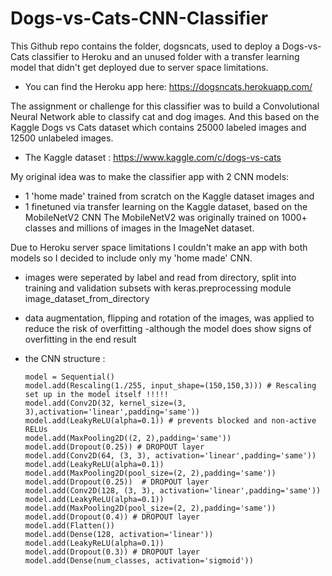# Dogs-vs-Cats-CNN-Classifier
This Github repo contains the folder, dogsncats, used to deploy a Dogs-vs-Cats classifier to Heroku 
and an unused folder with a transfer learning model that didn't get deployed due to server space limitations.

- You can find the Heroku app here: https://dogsncats.herokuapp.com/

The assignment or challenge for this classifier was to build a Convolutional Neural Network able to classify cat and dog images. And this
based on the Kaggle Dogs vs Cats dataset which contains 25000 labeled images and 12500 unlabeled images.

- The Kaggle dataset : https://www.kaggle.com/c/dogs-vs-cats

My original idea was to make the classifier app with 2 CNN models:
- 1 'home made' trained from scratch on the Kaggle dataset images 
and 
- 1 finetuned via transfer learning on the Kaggle dataset, based on the MobileNetV2 CNN 
The MobileNetV2 was originally trained on 1000+ classes and millions of images in the ImageNet dataset.

Due to Heroku server space limitations I couldn't make an app with both models so I decided to include only my 'home made' CNN.
- images were seperated by label and read from directory, split into training and validation subsets with keras.preprocessing module image_dataset_from_directory
- data augmentation, flipping and rotation of the images, was applied to reduce the risk of overfitting -although the model does show signs of overfitting in the end result
- the CNN structure :

      model = Sequential()
      model.add(Rescaling(1./255, input_shape=(150,150,3))) # Rescaling set up in the model itself !!!!!
      model.add(Conv2D(32, kernel_size=(3, 3),activation='linear',padding='same'))
      model.add(LeakyReLU(alpha=0.1)) # prevents blocked and non-active RELUs
      model.add(MaxPooling2D((2, 2),padding='same'))
      model.add(Dropout(0.25)) # DROPOUT layer
      model.add(Conv2D(64, (3, 3), activation='linear',padding='same'))
      model.add(LeakyReLU(alpha=0.1))
      model.add(MaxPooling2D(pool_size=(2, 2),padding='same'))
      model.add(Dropout(0.25))  # DROPOUT layer
      model.add(Conv2D(128, (3, 3), activation='linear',padding='same'))
      model.add(LeakyReLU(alpha=0.1))
      model.add(MaxPooling2D(pool_size=(2, 2),padding='same'))
      model.add(Dropout(0.4)) # DROPOUT layer
      model.add(Flatten())
      model.add(Dense(128, activation='linear'))
      model.add(LeakyReLU(alpha=0.1))
      model.add(Dropout(0.3)) # DROPOUT layer
      model.add(Dense(num_classes, activation='sigmoid'))



